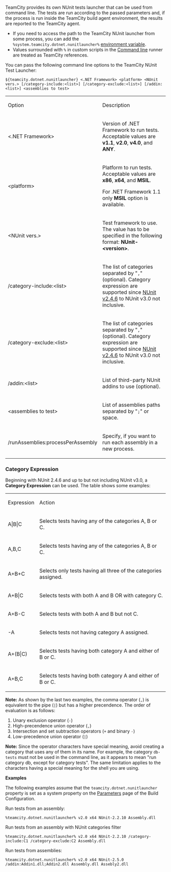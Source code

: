 [//]: # (title: TeamCity NUnit Test Launcher)
[//]: # (auxiliary-id: TeamCity NUnit Test Launcher)

TeamCity provides its own NUnit tests launcher that can be used from command line. The tests are run according to the passed parameters and, if the process is run inside the TeamCity build agent environment, the results are reported to the TeamCity agent.

<include src="nunit-support.md" include-id="supported-versions"/>

<note>

* If you need to access the path to the TeamCity NUnit launcher from some process, you can add the `%system.teamcity.dotnet.nunitlauncher%` [environment variable](configuring-build-parameters.md).
* Values surrounded with `%` in custom scripts in the [Command line](command-line.md) runner are treated as TeamCity references.

</note>

You can pass the following command line options to the TeamCity NUnit Test Launcher:

```Shell
${teamcity.dotnet.nunitlauncher} <.NET Framework> <platform> <NUnit vers.> [/category-include:<list>] [/category-exclude:<list>] [/addin:<list>] <assemblies to test>

```

<table><tr>

<td>

Option

</td>

<td>

Description

</td></tr><tr>

<td>

\<.NET Framework\>

</td>

<td>

Version of .NET Framework to run tests. Acceptable values are __v1.1__, __v2.0__, __v4.0__, and __ANY__.

</td></tr><tr>

<td>

\<platform\>


</td>

<td>

Platform to run tests. Acceptable values are __x86__, __x64__, and __MSIL__.

<note>

For .NET Framework 1.1 only __MSIL__ option is available.
</note>


</td></tr><tr>

<td>

\<NUnit vers.\>


</td>

<td>

Test framework to use. The value has to be specified in the following format: __NUnit-\<version\>__.

</td></tr><tr>

<td>

/category-include:\<list\>


</td>

<td>

The list of categories separated by "`,`" (optional). Category expression are supported since [NUnit v2.4.6](http://www.nunit.org/index.php?p=consoleCommandLine&amp;r=2.4.6) to NUnit v3.0 not inclusive.

</td></tr><tr>

<td>

/category-exclude:\<list\>


</td>

<td>

The list of categories separated by "`,`" (optional). Category expression are supported since [NUnit v2.4.6](http://www.nunit.org/index.php?p=consoleCommandLine&amp;r=2.4.6) to NUnit v3.0 not inclusive.


</td></tr><tr>

<td>

/addin:\<list\>


</td>

<td>

List of third-party NUnit addins to use (optional).


</td></tr><tr>

<td>

\<assemblies to test\>


</td>

<td>

List of assemblies paths separated by "`;`" or space.


</td></tr><tr>

<td>

/runAssemblies:processPerAssembly


</td>

<td>

Specify, if you want to run each assembly in a new process.


</td></tr></table>

### Category Expression

Beginning with NUnit 2.4.6 and up to but not including NUnit v3.0, a __Category Expression__ can be used. The table shows some examples:

<table><tr>

<td>

Expression

</td>

<td>

Action

</td></tr><tr>

<td>

A|B|C

</td>

<td>

Selects tests having any of the categories A, B or C.

</td></tr><tr>

<td>

A,B,C

</td>

<td>

Selects tests having any of the categories A, B or C.

</td></tr><tr>

<td>

A+B+C

</td>

<td>

Selects only tests having all three of the categories assigned.

</td></tr><tr>

<td>

A+B|C

</td>

<td>

Selects tests with both A and B OR with category C.

</td></tr><tr>

<td>

A+B\-C

</td>

<td>

Selects tests with both A and B but not C.

</td></tr><tr>

<td>

-A

</td>

<td>

Selects tests not having category A assigned.

</td></tr><tr>

<td>

A+(B|C)

</td>

<td>

Selects tests having both category A and either of B or C.

</td></tr><tr>

<td>

A+B,C

</td>

<td>

Selects tests having both category A and either of B or C.

</td></tr></table>

__Note:__ As shown by the last two examples, the comma operator (`,`) is equivalent to the pipe (`|`) but has a higher precendence. The order of evaluation is as follows:

1. Unary exclusion operator (`-`)
2. High-precendence union operator (`,`)
3. Intersection and set subtraction operators (`+` and binary `-`)
4. Low-precedence union operator (`|`)

__Note:__ Since the operator characters have special meaning, avoid creating a category that uses any of them in its name. For example, the category `db-tests` must not be used in the command line, as it appears to mean "run category db, except for category tests". The same limitation applies to the characters having a special meaning for the shell you are using.

__Examples__

The following examples assume that the `teamcity.dotnet.nunitlauncher` property is set as a system property on the [Parameters](configuring-build-parameters.md) page of the Build Configuration.

Run tests from an assembly:

```Shell
%teamcity.dotnet.nunitlauncher% v2.0 x64 NUnit-2.2.10 Assembly.dll

```

Run tests from an assembly with NUnit categories filter

```Shell
%teamcity.dotnet.nunitlauncher% v2.0 x64 NUnit-2.2.10 /category-include:C1 /category-exclude:C2 Assembly.dll

```

Run tests from assemblies:

```Shell
%teamcity.dotnet.nunitlauncher% v2.0 x64 NUnit-2.5.0 /addin:Addin1.dll;Addin2.dll Assembly.dll Assebly2.dll

```

[//]: # (Internal note. Do not delete. "TeamCity NUnit Test Launcherd319e337.txt")